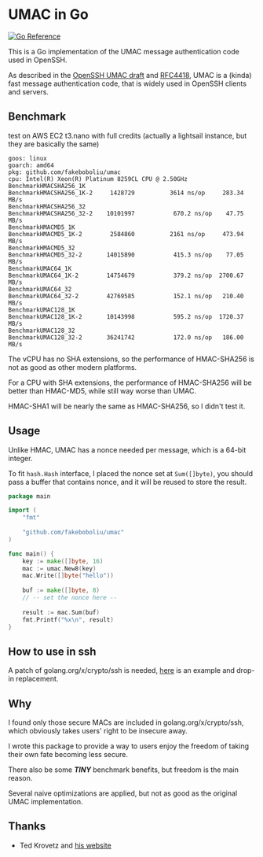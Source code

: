 # UMAC in Go

[![Go Reference](https://pkg.go.dev/badge/github.com/fakeboboliu/umac.svg)](https://pkg.go.dev/github.com/fakeboboliu/umac)

This is a Go implementation of the UMAC message authentication code used in OpenSSH.

As described in the [OpenSSH UMAC draft](https://www.openssh.com/txt/draft-miller-secsh-umac-01.txt) and [RFC4418](https://datatracker.ietf.org/doc/html/rfc4418),
UMAC is a (kinda) fast message authentication code, that is widely used in OpenSSH clients and servers.


## Benchmark

test on AWS EC2 t3.nano with full credits (actually a lightsail instance, but they are basically the same)

```
goos: linux
goarch: amd64
pkg: github.com/fakeboboliu/umac
cpu: Intel(R) Xeon(R) Platinum 8259CL CPU @ 2.50GHz
BenchmarkHMACSHA256_1K
BenchmarkHMACSHA256_1K-2   	 1428729	      3614 ns/op	 283.34 MB/s
BenchmarkHMACSHA256_32
BenchmarkHMACSHA256_32-2   	10101997	       670.2 ns/op	  47.75 MB/s
BenchmarkHMACMD5_1K
BenchmarkHMACMD5_1K-2      	 2584860	      2161 ns/op	 473.94 MB/s
BenchmarkHMACMD5_32
BenchmarkHMACMD5_32-2      	14015890	       415.3 ns/op	  77.05 MB/s
BenchmarkUMAC64_1K
BenchmarkUMAC64_1K-2      	14754679	       379.2 ns/op	2700.67 MB/s
BenchmarkUMAC64_32
BenchmarkUMAC64_32-2       	42769585	       152.1 ns/op	 210.40 MB/s
BenchmarkUMAC128_1K
BenchmarkUMAC128_1K-2      	10143998	       595.2 ns/op	1720.37 MB/s
BenchmarkUMAC128_32
BenchmarkUMAC128_32-2      	36241742	       172.0 ns/op	 186.00 MB/s
```

The vCPU has no SHA extensions, so the performance of HMAC-SHA256 is not as good as other modern platforms.

For a CPU with SHA extensions, the performance of HMAC-SHA256 will be better than HMAC-MD5, while still way worse than UMAC.

HMAC-SHA1 will be nearly the same as HMAC-SHA256, so I didn't test it.

## Usage

Unlike HMAC, UMAC has a nonce needed per message, which is a 64-bit integer.

To fit `hash.Hash` interface, I placed the nonce set at `Sum([]byte)`,
you should pass a buffer that contains nonce, and it will be reused to store the result.

```go
package main

import (
    "fmt"
	
    "github.com/fakeboboliu/umac"
)

func main() {
    key := make([]byte, 16)
    mac := umac.New8(key)
    mac.Write([]byte("hello"))
	
    buf := make([]byte, 8)
    // -- set the nonce here --
	
    result := mac.Sum(buf)
    fmt.Printf("%x\n", result)
}
```

## How to use in ssh

A patch of golang.org/x/crypto/ssh is needed, [here](https://github.com/fakeboboliu/xssh) is an example and drop-in replacement.

## Why

I found only those secure MACs are included in golang.org/x/crypto/ssh, which obviously takes users' right to be insecure away.

I wrote this package to provide a way to users enjoy the freedom of taking their own fate becoming less secure.

There also be some ***TINY*** benchmark benefits, but freedom is the main reason.

Several naive optimizations are applied, but not as good as the original UMAC implementation.

## Thanks

- Ted Krovetz and [his website](https://fastcrypto.org/umac/)